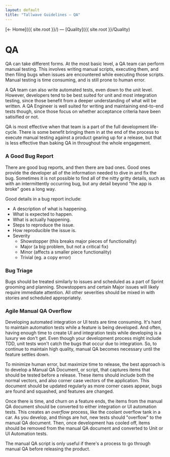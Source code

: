 ```yaml
---
layout: default
title: "Tallwave Guidelines — QA"
---
```


[&larr; Home]({{ site.root }}/) &mdash; [Quality]({{ site.root }}/Quality)

# QA
QA can take different forms. At the most basic level, a QA team can perform manual testing. This involves writing manual scripts, executing them, and then filing bugs when issues are encountered while executing those scripts. Manual testing is time consuming, and is still prone to human error.

A QA team can also write automated tests, even down to the unit level. However, developers tend to be best suited for unit and most integration testing, since those benefit from a deeper understanding of what will be written. A QA Engineer is well suited for writing and maintaining end-to-end tests though, since those focus on whether acceptance criteria have been satisified or not.

QA is most effective when that team is a part of the full development life-cycle. There is some benefit bringing them in at the end of the process to execute manual testing against a product gearing up for a release, but that is less effective than baking QA in throughout the whole engagement.

### A Good Bug Report
There are good bug reports, and then there are bad ones. Good ones provide the developer all of the information needed to dive in and fix the bug. Sometimes it is not possible to find all of the nitty gritty details, such as with an intermittently occurring bug, but any detail beyond "the app is broke" goes a long way.

Good details in a bug report include:

* A description of what is happening.
* What is expected to happen.
* What is actually happening.
* Steps to reproduce the issue.
* How reproducible the issue is.
* Severity
  * Showstopper (this breaks major pieces of functionality)
  * Major (a big problem, but not a critical fix)
  * Minor (affects a smaller piece functionality)
  * Trivial (eg. a copy error)

### Bug Triage
Bugs should be treated similarly to issues and scheduled as a part of Sprint grooming and planning. Showstoppers and certain Major issues will likely require immediate attention. All other severities should be mixed in with stories and scheduled appropriately.

### Agile Manual QA Overflow
Developing automated integration or UI tests are time consuming. It's hard to maintain automation tests while a feature is being developed. And often, having enough time to create UI and integration tests while developing is a luxury we don't get. Even though your development process might include TDD, unit tests won't catch the bugs that occur due to integration. So, to continue to maintain high quality, manual QA becomes necessary until the feature settles down.

To minimize human error, but maximize time to release, the best approach is to develop a Manual QA Document, or script, that captures items that should be tested before a release. These items should include both the normal vectors, and also corner case vectors of the application. This document should be updated regularly as more corner cases appear, bugs are found and squashed, and features are changed.

Once there is time, and churn on a feature ends, the items from the manual QA document should be converted to either integration or UI automation tests. This creates an *overflow* process, like the coolant overflow tank in a car. As you develop, and things are hot, new tests should "overflow" to the manual QA document. Then, once development has cooled off, items should be removed from the manual QA document and converted to Unit or UI Automation tests.

The manual QA script is only useful if there's a process to go through manual QA before releasing the product.
